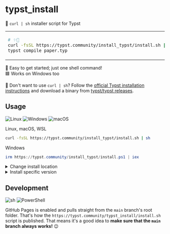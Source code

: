 # typst_install

🤖 `curl | sh` installer script for Typst

<table align=center><td>

```sh
# ✨🚀
curl -fsSL https://typst.community/install_typst/install.sh | sh
typst compile paper.typ
```

</table>

🚀 Easy to get started; just one shell command! \
🟦 Works on Windows too

👀 Don't want to use `curl | sh`? Follow the [official Typst installation
instructions] and download a binary from [typst/typst releases].

## Usage

![Linux](https://img.shields.io/static/v1?style=for-the-badge&message=Linux&color=222222&logo=Linux&logoColor=FCC624&label=)
![Windows](https://img.shields.io/static/v1?style=for-the-badge&message=Windows&color=0078D4&logo=Windows&logoColor=FFFFFF&label=)
![macOS](https://img.shields.io/static/v1?style=for-the-badge&message=macOS&color=000000&logo=macOS&logoColor=FFFFFF&label=)

Linux, macOS, WSL

```sh
curl -fsSL https://typst.community/install_typst/install.sh | sh
```

Windows

```ps1
irm https://typst.community/install_typst/install.ps1 | iex
```

<details><summary>Change install location</summary>

Linux, macOS, WSL

```sh
export TYPST_INSTALL="/usr/local"
curl -fsSL https://typst.community/install_typst/install.sh | sh
```

Windows

```ps1
$Env:TypstInstall = "C:\Program Files\typst"
irm https://typst.community/install_typst/install.ps1 | iex
```

</details>

<details><summary>Install specific version</summary>

Linux, macOS, WSL

```sh
curl -fsSL https://typst.community/install_typst/install.sh | sh -s 0.10.0
```

Windows

```ps1
v="0.10.0"; irm https://typst.community/install_typst/install.ps1 | iex
```

</details>

## Development

![sh](https://img.shields.io/static/v1?style=for-the-badge&message=sh&color=4EAA25&logo=GNU+Bash&logoColor=FFFFFF&label=)
![PowerShell](https://img.shields.io/static/v1?style=for-the-badge&message=PowerShell&color=5391FE&logo=PowerShell&logoColor=FFFFFF&label=)

GitHub Pages is enabled and pulls straight from the `main` branch's root folder.
That's how the `https://typst.community/typst_install/install.sh` script is
published. That means it's a good idea to **make sure that the `main` branch
always works!** 😉

<!-- prettier-ignore-start -->
[official Typst installation instructions]: https://github.com/typst/typst#installation
[typst/typst releases]: https://github.com/typst/typst/releases
<!-- prettier-ignore-end -->
